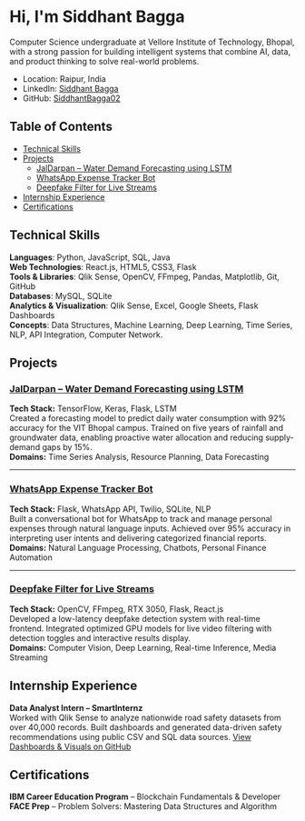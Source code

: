 # Hi, I'm Siddhant Bagga

Computer Science undergraduate at Vellore Institute of Technology, Bhopal, with a strong passion for building intelligent systems that combine AI, data, and product thinking to solve real-world problems.

- Location: Raipur, India  
- LinkedIn: [Siddhant Bagga](https://www.linkedin.com/in/siddhant-bagga-/)  
- GitHub: [SiddhantBagga02](https://github.com/SiddhantBagga02)

## Table of Contents

- [Technical Skills](#technical-skills)  
- [Projects](#projects)  
  - [JalDarpan – Water Demand Forecasting using LSTM](#jaldarpan--water-demand-forecasting-using-lstm)  
  - [WhatsApp Expense Tracker Bot](#whatsapp-expense-tracker-bot)
  - [Deepfake Filter for Live Streams](#deepfake-filter-for-live-streams)    
- [Internship Experience](#internship-experience)  
- [Certifications](#certifications)  


## Technical Skills

**Languages**: Python, JavaScript, SQL, Java  
**Web Technologies**: React.js, HTML5, CSS3, Flask  
**Tools & Libraries**: Qlik Sense, OpenCV, FFmpeg, Pandas, Matplotlib, Git, GitHub  
**Databases**: MySQL, SQLite  
**Analytics & Visualization**: Qlik Sense, Excel, Google Sheets, Flask Dashboards  
**Concepts**: Data Structures, Machine Learning, Deep Learning, Time Series, NLP, API Integration, Computer Network.
## Projects

### [JalDarpan – Water Demand Forecasting using LSTM](https://github.com/SiddhantBagga02/JalDarpan) 
**Tech Stack:** TensorFlow, Keras, Flask, LSTM  
Created a forecasting model to predict daily water consumption with 92% accuracy for the VIT Bhopal campus. Trained on five years of rainfall and groundwater data, enabling proactive water allocation and reducing supply-demand gaps by 15%.  
**Domains:** Time Series Analysis, Resource Planning, Data Forecasting


---

### [WhatsApp Expense Tracker Bot](https://github.com/SiddhantBagga02/Whatsapp-Expense-Tracker)  
**Tech Stack:** Flask, WhatsApp API, Twilio, SQLite, NLP  
Built a conversational bot for WhatsApp to track and manage personal expenses through natural language inputs. Achieved over 95% accuracy in interpreting user intents and delivering categorized financial reports.  
**Domains:** Natural Language Processing, Chatbots, Personal Finance Automation

---

### [Deepfake Filter for Live Streams](https://github.com/SiddhantBagga02/Deepfake-Filter-for-Live-Streams)  
**Tech Stack:** OpenCV, FFmpeg, RTX 3050, Flask, React.js  
Developed a low-latency deepfake detection system with real-time frontend. Integrated optimized GPU models for live video filtering with detection toggles and interactive results display.  
**Domains:** Computer Vision, Deep Learning, Real-time Inference, Media Streaming


## Internship Experience

**Data Analyst Intern – SmartInternz**  
Worked with Qlik Sense to analyze nationwide road safety datasets from over 40,000 records. Built dashboards and generated data-driven safety recommendations using public CSV and SQL data sources.
[View Dashboards & Visuals on GitHub](https://github.com/SiddhantBagga02/Qlik-Analysis-Of-Road-Safety-And-Accident-Patterns-In-India)

## Certifications

**IBM Career Education Program** – Blockchain Fundamentals & Developer                      
**FACE Prep** – Problem Solvers: Mastering Data Structures and Algorithm       


